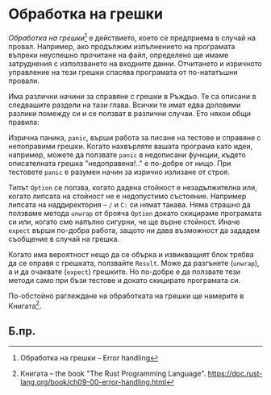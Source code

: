 # Обработка на грешки 

_Обработка на грешки_[^EH] е действието, което се предприема в случай на провал.
Например, ако продължим изпълнението на програмата въпреки неуспешно прочитане
на файл, определено ще имаме затруднения с използването на входните данни.
Отчитането и изричното управление на тези грешки спасява програмата от
по-нататъшни провали.

Има различни начини за справяне с грешки в Ръждьо. Те са описани в следвашите
раздели на тази глава. Всички те имат едва доловими разлики помежду си и се
ползват в различни случаи. Ето някои общи правила: 

Изрична паника, `panic`, върши работа за писане на тестове и справяне с
непоправими грешки. Когато нахвърляте вашата програма като идеи, например,
можете да ползвате `panic` в недописани функции, където описателната грешка
"недоправена!.." е по-добре от нищо. При тестовете `panic` е разумен начин за
изрично излизане от строя.

Типът `Option` се ползва, когато дадена стойност е незадължителна или, когато
липсата на стойност не е недопустимо състояние. Например липсата на
наддиректория – `/` и `C:` си нямат такава. Няма страшно да ползваме метода
`unwrap` от брояча `Option` докато скицираме програмата си или, когато сме
напълно сигурни, че ще върне стойност. Иначе `expect` върши по-добра работа,
защото ни дава възможност да зададем съобщение в случай на грешка.

Когато има вероятност нещо да се обърка и извикващият блок трябва да се оправя
с грешката, ползвайте `Result`. Може да разгънете (`unwrap`), а и да очаквате
(`expect`) грешките. Но по-добре е да ползвате тези методи само при бъзи
тестове и докато скицирате програмата си. 

По-обстойно раглеждане на обработката на грешки ще намерите в Книгата[^book].


## Б.пр.

[^EH]: Обработка на грешки –  Error handling

[^book]: Книгата – the book "The Rust Programming Language".  https://doc.rust-lang.org/book/ch09-00-error-handling.html

